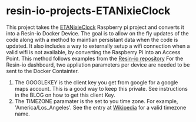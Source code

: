 # resin-io-projects-ETANixieClock
This project takes the [ETANixieClock](https://wp.me/p85ddV-Ad) Raspberry pi project and converts it into a Resin-io Docker Device.  The goal is to allow on the fly updates of the code along with a method to maintian persistant data when the code is updated.    It also includes a way to externally setup a wifi connection when a valid wifi is not available, by converting the Raspberry Pi into an Access Point.   This method follows examples from the [Resin-io repository](https://github.com/resin-io-projects/resin-wifi-connect-example)
For the Resin-io dashboard, two appliation parameters per device are needed to be sent to the Docker Containter.   
1. The GOOGLEKEY is the client key you get from google for a google maps account.  This is a good way to keep this private.   See instructions in the BLOG on how to get this client Key.
2. The TIMEZONE paramater is the set to you time zone.  For example, 'America/Los_Angeles'.   See the entry at [Wikipedia](https://en.wikipedia.org/wiki/List_of_tz_database_time_zones) for a valid timezone name.    
